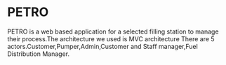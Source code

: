 # PETRO
PETRO is a web based application for a selected filling station to manage their process.The architecture we used is MVC architecture
There are 5 actors.Customer,Pumper,Admin,Customer and Staff manager,Fuel Distribution Manager.
